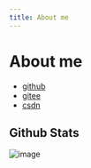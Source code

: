 ```yaml
---
title: About me
---
```



# About me

- [github](https://github.com/wolanx)
- [gitee](https://gitee.com/wolanx)
- [csdn](https://blog.csdn.net/wolanx)

## Github Stats

![image](https://github-readme-stats.vercel.app/api?username=wolanx&show_icons=true&hide_title=true)

